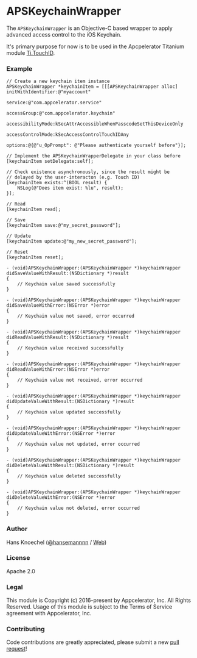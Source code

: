 # APSKeychainWrapper

The `APSKeychainWrapper` is an Objective-C based wrapper to apply advanced access control 
to the iOS Keychain.

It's primary purpose for now is to be used in the Apcpelerator Titanium module [Ti.TouchID](https://github.com/appcelerator-modules/ti.touchid).

### Example

```objc
// Create a new keychain item instance
APSKeychainWrapper *keychainItem = [[[APSKeychainWrapper alloc] initWithIdentifier:@"myaccount"
                                                                           service:@"com.appcelerator.service"
                                                                       accessGroup:@"com.appcelerator.keychain"
                                                                 accessibilityMode:kSecAttrAccessibleWhenPasscodeSetThisDeviceOnly
                                                                 accessControlMode:kSecAccessControlTouchIDAny
                                                                           options:@{@"u_OpPrompt": @"Please authenticate yourself before"}];

// Implement the APSKeychainWrapperDelegate in your class before
[keychainItem setDelegate:self];

// Check existence asynchronously, since the result might be
// delayed by the user-interacton (e.g. Touch ID)
[keychainItem exists:^(BOOL result) {
    NSLog(@"Does item exist: %lu", result);
}];

// Read
[keychainItem read];

// Save
[keychainItem save:@"my_secret_password"];

// Update
[keychainItem update:@"my_new_secret_password"];

// Reset
[keychainItem reset];

- (void)APSKeychainWrapper:(APSKeychainWrapper *)keychainWrapper didSaveValueWithResult:(NSDictionary *)result
{
    // Keychain value saved successfully
}

- (void)APSKeychainWrapper:(APSKeychainWrapper *)keychainWrapper didSaveValueWithError:(NSError *)error
{
    // Keychain value not saved, error occurred
}

- (void)APSKeychainWrapper:(APSKeychainWrapper *)keychainWrapper didReadValueWithResult:(NSDictionary *)result
{
    // Keychain value received successfully
}

- (void)APSKeychainWrapper:(APSKeychainWrapper *)keychainWrapper didReadValueWithError:(NSError *)error
{
    // Keychain value not received, error occurred
}

- (void)APSKeychainWrapper:(APSKeychainWrapper *)keychainWrapper didUpdateValueWithResult:(NSDictionary *)result
{
    // Keychain value updated successfully
}

- (void)APSKeychainWrapper:(APSKeychainWrapper *)keychainWrapper didUpdateValueWithError:(NSError *)error
{
    // Keychain value not updated, error occurred
}

- (void)APSKeychainWrapper:(APSKeychainWrapper *)keychainWrapper didDeleteValueWithResult:(NSDictionary *)result
{
    // Keychain value deleted successfully
}

- (void)APSKeychainWrapper:(APSKeychainWrapper *)keychainWrapper didDeleteValueWithError:(NSError *)error
{
    // Keychain value not deleted, error occurred
}
```


### Author
Hans Knoechel ([@hansemannnn](https://twitter.com/hansemannnn) / [Web](http://hans-knoechel.de))

### License
Apache 2.0

### Legal
This module is Copyright (c) 2016-present by Appcelerator, Inc. All Rights Reserved. Usage of this module is subject 
to the Terms of Service agreement with Appcelerator, Inc.


### Contributing
Code contributions are greatly appreciated, please submit a new [pull request](https://github.com/hansemannn/APSKeychainWrapper/pull/new/master)!

